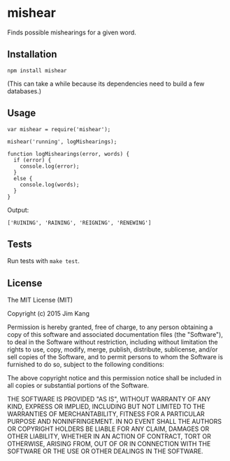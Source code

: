 mishear
=======

Finds possible mishearings for a given word.

Installation
------------

    npm install mishear

(This can take a while because its dependencies need to build a few databases.)

Usage
-----

    var mishear = require('mishear');

    mishear('running', logMishearings);

    function logMishearings(error, words) {
      if (error) {
        console.log(error);
      }
      else {
        console.log(words);
      }
    }

Output:

    ['RUINING', 'RAINING', 'REIGNING', 'RENEWING']

Tests
-----

Run tests with `make test`.

License
-------

The MIT License (MIT)

Copyright (c) 2015 Jim Kang

Permission is hereby granted, free of charge, to any person obtaining a copy
of this software and associated documentation files (the "Software"), to deal
in the Software without restriction, including without limitation the rights
to use, copy, modify, merge, publish, distribute, sublicense, and/or sell
copies of the Software, and to permit persons to whom the Software is
furnished to do so, subject to the following conditions:

The above copyright notice and this permission notice shall be included in
all copies or substantial portions of the Software.

THE SOFTWARE IS PROVIDED "AS IS", WITHOUT WARRANTY OF ANY KIND, EXPRESS OR
IMPLIED, INCLUDING BUT NOT LIMITED TO THE WARRANTIES OF MERCHANTABILITY,
FITNESS FOR A PARTICULAR PURPOSE AND NONINFRINGEMENT. IN NO EVENT SHALL THE
AUTHORS OR COPYRIGHT HOLDERS BE LIABLE FOR ANY CLAIM, DAMAGES OR OTHER
LIABILITY, WHETHER IN AN ACTION OF CONTRACT, TORT OR OTHERWISE, ARISING FROM,
OUT OF OR IN CONNECTION WITH THE SOFTWARE OR THE USE OR OTHER DEALINGS IN
THE SOFTWARE.
